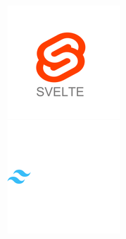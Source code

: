 ![Svelte](https://raw.githubusercontent.com/awucado/awucado/main/devicon--svelte-wordmark.svg)
![TailwindCSS](https://raw.githubusercontent.com/awucado/awucado/main/devicon--tailwindcss-wordmark.svg)
